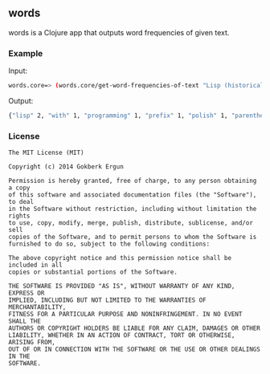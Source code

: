 ## words

words is a Clojure app that outputs word frequencies of given text.

### Example

Input:
```bash
words.core=> (words.core/get-word-frequencies-of-text "Lisp (historically, LISP) is a family of computer programming languages with a long history and a distinctive, fully parenthesized Polish prefix notation.")
```

Output:
```bash
{"lisp" 2, "with" 1, "programming" 1, "prefix" 1, "polish" 1, "parenthesized" 1, "notation" 1, "long" 1, "languages" 1, "history" 1, "historically" 1, "fully" 1, "family" 1, "distinctive" 1, "computer" 1}
```

### License

	The MIT License (MIT)
    
    Copyright (c) 2014 Gokberk Ergun
    
    Permission is hereby granted, free of charge, to any person obtaining a copy
    of this software and associated documentation files (the "Software"), to deal
    in the Software without restriction, including without limitation the rights
    to use, copy, modify, merge, publish, distribute, sublicense, and/or sell
    copies of the Software, and to permit persons to whom the Software is
    furnished to do so, subject to the following conditions:
    
    The above copyright notice and this permission notice shall be included in all
    copies or substantial portions of the Software.
    
    THE SOFTWARE IS PROVIDED "AS IS", WITHOUT WARRANTY OF ANY KIND, EXPRESS OR
    IMPLIED, INCLUDING BUT NOT LIMITED TO THE WARRANTIES OF MERCHANTABILITY,
    FITNESS FOR A PARTICULAR PURPOSE AND NONINFRINGEMENT. IN NO EVENT SHALL THE
    AUTHORS OR COPYRIGHT HOLDERS BE LIABLE FOR ANY CLAIM, DAMAGES OR OTHER
    LIABILITY, WHETHER IN AN ACTION OF CONTRACT, TORT OR OTHERWISE, ARISING FROM,
    OUT OF OR IN CONNECTION WITH THE SOFTWARE OR THE USE OR OTHER DEALINGS IN THE
    SOFTWARE.
